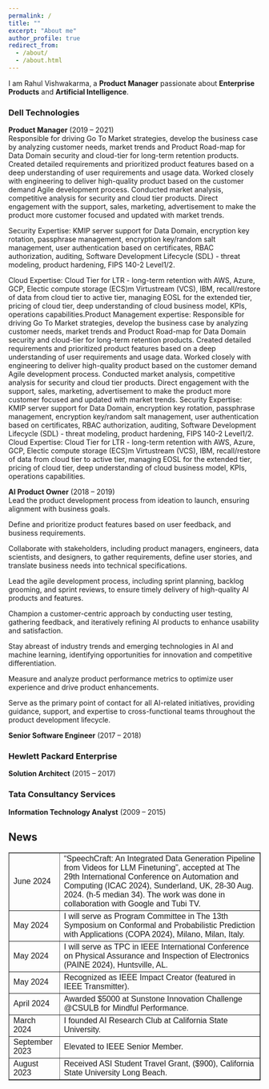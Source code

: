 ```yaml
---
permalink: /
title: ""
excerpt: "About me"
author_profile: true
redirect_from: 
  - /about/
  - /about.html
---
```



<head>
<style>
table {
  font-family: arial, sans-serif;
  border-collapse: collapse;
  width: 100%;
}

td, th {
  border: 1px solid #dddddd;
  text-align: left;
  padding: 8px;
}

tr:nth-child(even) {
  background-color: #dddddd;
}
</style>
</head>


I am Rahul Vishwakarma, a **Product Manager** passionate about **Enterprise Products** and **Artificial Intelligence**.



### Dell Technologies
**Product Manager** (2019 – 2021)  
Responsible for driving Go To Market strategies, develop the business case by analyzing customer needs, market trends and Product Road-map for Data Domain security and cloud-tier for long-term retention products. Created detailed requirements and prioritized product features based on a deep understanding of user requirements and usage data. Worked closely with engineering to deliver high-quality product based on the customer demand Agile development process. Conducted market analysis, competitive analysis for security and cloud tier products. Direct engagement with the support, sales, marketing, advertisement to make the product more customer focused and updated with market trends.

Security Expertise: KMIP server support for Data Domain, encryption key rotation, passphrase management, encryption key/random salt management, user authentication based on certificates, RBAC authorization, auditing, Software Development Lifecycle (SDL) - threat modeling, product hardening, FIPS 140-2 Level1/2.

Cloud Expertise: Cloud Tier for LTR - long-term retention with AWS, Azure, GCP, Electic compute storage (ECS)m Virtustream (VCS), IBM, recall/restore of data from cloud tier to active tier, managing EOSL for the extended tier, pricing of cloud tier, deep understanding of cloud business model, KPIs, operations capabilities.Product Management expertise: Responsible for driving Go To Market strategies, develop the business case by analyzing customer needs, market trends and Product Road-map for Data Domain security and cloud-tier for long-term retention products. Created detailed requirements and prioritized product features based on a deep understanding of user requirements and usage data. Worked closely with engineering to deliver high-quality product based on the customer demand Agile development process. Conducted market analysis, competitive analysis for security and cloud tier products. Direct engagement with the support, sales, marketing, advertisement to make the product more customer focused and updated with market trends. Security Expertise: KMIP server support for Data Domain, encryption key rotation, passphrase management, encryption key/random salt management, user authentication based on certificates, RBAC authorization, auditing, Software Development Lifecycle (SDL) - threat modeling, product hardening, FIPS 140-2 Level1/2. Cloud Expertise: Cloud Tier for LTR - long-term retention with AWS, Azure, GCP, Electic compute storage (ECS)m Virtustream (VCS), IBM, recall/restore of data from cloud tier to active tier, managing EOSL for the extended tier, pricing of cloud tier, deep understanding of cloud business model, KPIs, operations capabilities.


**AI Product Owner** (2018 – 2019)  
Lead the product development process from ideation to launch, ensuring alignment with business goals.

Define and prioritize product features based on user feedback, and business requirements.

Collaborate with stakeholders, including product managers, engineers, data scientists, and designers, to gather requirements, define user stories, and translate business needs into technical specifications.

Lead the agile development process, including sprint planning, backlog grooming, and sprint reviews, to ensure timely delivery of high-quality AI products and features.

Champion a customer-centric approach by conducting user testing, gathering feedback, and iteratively refining AI products to enhance usability and satisfaction.

Stay abreast of industry trends and emerging technologies in AI and machine learning, identifying opportunities for innovation and competitive differentiation.

Measure and analyze product performance metrics to optimize user experience and drive product enhancements.

Serve as the primary point of contact for all AI-related initiatives, providing guidance, support, and expertise to cross-functional teams throughout the product development lifecycle.

**Senior Software Engineer** (2017 – 2018)



### Hewlett Packard Enterprise
**Solution Architect** (2015 – 2017)

### Tata Consultancy Services
**Information Technology Analyst** (2009 – 2015)


## News 
<body>
<table border="1">
  <tr>
    <td>June 2024</td>
    <td>“SpeechCraft: An Integrated Data Generation Pipeline from Videos for LLM Finetuning”, accepted at The 29th International Conference on Automation and Computing (ICAC 2024), Sunderland, UK, 28-30 Aug. 2024. (h-5 median 34). The work was done in collaboration with Google and Tubi TV.</td>
  </tr>
  <tr>
    <td>May 2024</td>
    <td>I will serve as Program Committee in The 13th Symposium on Conformal and Probabilistic Prediction with Applications (COPA 2024), Milano, Milan, Italy.</td>
  </tr>
  <tr>
    <td>May 2024</td>
    <td>I will serve as TPC in IEEE International Conference on Physical Assurance and Inspection of Electronics (PAINE 2024), Huntsville, AL.</td>
  </tr>
  <tr>
    <td>May 2024</td>
    <td>Recognized as IEEE Impact Creator (featured in IEEE Transmitter).</td>
  </tr>
  <tr>
    <td>April 2024</td>
    <td>Awarded $5000 at Sunstone Innovation Challenge @CSULB for Mindful Performance.</td>
  </tr>
  <tr>
    <td>March 2024</td>
    <td>I founded AI Research Club at California State University.</td>
  </tr>
  <tr>
    <td>September 2023</td>
    <td>Elevated to IEEE Senior Member.</td>
  </tr>
  <tr>
    <td>August 2023</td>
    <td>Received ASI Student Travel Grant, ($900), California State University Long Beach.</td>
  </tr>
</table>
</body>
